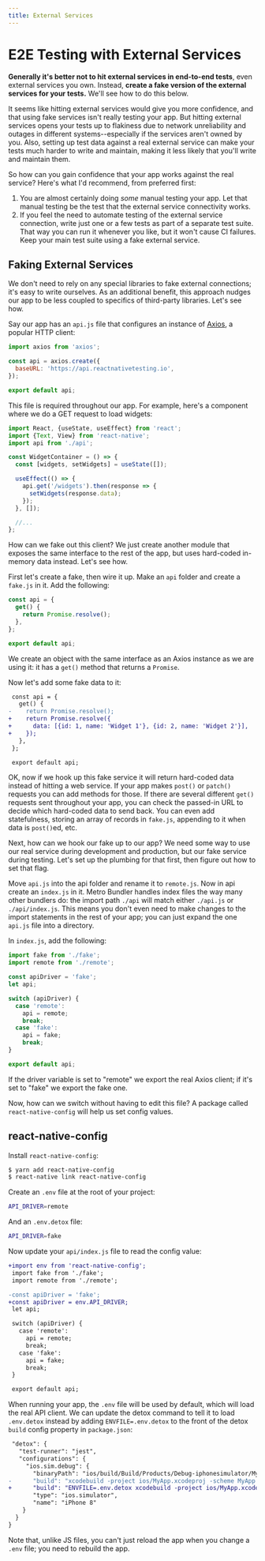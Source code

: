 ```yaml
---
title: External Services
---
```


# E2E Testing with External Services

**Generally it's better not to hit external services in end-to-end tests**, even external services you own. Instead, **create a fake version of the external services for your tests.** We'll see how to do this below.

It seems like hitting external services would give you more confidence, and that using fake services isn't really testing your app. But hitting external services opens your tests up to flakiness due to network unreliability and outages in different systems--especially if the services aren't owned by you. Also, setting up test data against a real external service can make your tests much harder to write and maintain, making it less likely that you'll write and maintain them.

So how can you gain confidence that your app works against the real service? Here's what I'd recommend, from preferred first:

1. You are almost certainly doing *some* manual testing your app. Let that manual testing be the test that the external service connectivity works.
2. If you feel the need to automate testing of the external service connection, write just one or a few tests as part of a separate test suite. That way you can run it whenever you like, but it won't cause CI failures. Keep your main test suite using a fake external service.

## Faking External Services

We don't need to rely on any special libraries to fake external connections; it's easy to write ourselves. As an additional benefit, this approach nudges our app to be less coupled to specifics of third-party libraries. Let's see how.

Say our app has an `api.js` file that configures an instance of [Axios][axios], a popular HTTP client:

```js
import axios from 'axios';

const api = axios.create({
  baseURL: 'https://api.reactnativetesting.io',
});

export default api;
```

This file is required throughout our app. For example, here's a component where we do a GET request to load widgets:

```jsx
import React, {useState, useEffect} from 'react';
import {Text, View} from 'react-native';
import api from './api';

const WidgetContainer = () => {
  const [widgets, setWidgets] = useState([]);

  useEffect(() => {
    api.get('/widgets').then(response => {
      setWidgets(response.data);
    });
  }, []);

  //...
};
```

How can we fake out this client? We just create another module that exposes the same interface to the rest of the app, but uses hard-coded in-memory data instead. Let's see how.

First let's create a fake, then wire it up. Make an `api` folder and create a `fake.js` in it. Add the following:

```js
const api = {
  get() {
    return Promise.resolve();
  },
};

export default api;
```

We create an object with the same interface as an Axios instance as we are using it: it has a `get()` method that returns a `Promise`.

Now let's add some fake data to it:

```diff
 const api = {
   get() {
-    return Promise.resolve();
+    return Promise.resolve({
+      data: [{id: 1, name: 'Widget 1'}, {id: 2, name: 'Widget 2'}],
+    });
   },
 };

 export default api;
```

OK, now if we hook up this fake service it will return hard-coded data instead of hitting a web service. If your app makes `post()` or `patch()` requests you can add methods for those. If there are several different `get()` requests sent throughout your app, you can check the passed-in URL to decide which hard-coded data to send back. You can even add statefulness, storing an array of records in `fake.js`, appending to it when data is `post()`ed, etc.

Next, how can we hook our fake up to our app? We need some way to use our real service during development and production, but our fake service during testing. Let's set up the plumbing for that first, then figure out how to set that flag.

Move `api.js` into the api folder and rename it to `remote.js`. Now in api create an `index.js` in it. Metro Bundler handles index files the way many other bundlers do: the import path `./api` will match either `./api.js` or `./api/index.js`. This means you don't even need to make changes to the import statements in the rest of your app; you can just expand the one `api.js` file into a directory.

In `index.js`, add the following:

```js
import fake from './fake';
import remote from './remote';

const apiDriver = 'fake';
let api;

switch (apiDriver) {
  case 'remote':
    api = remote;
    break;
  case 'fake':
    api = fake;
    break;
}

export default api;
```

If the driver variable is set to "remote" we export the real Axios client; if it's set to "fake" we export the fake one.

Now, how can we switch without having to edit this file? A package called `react-native-config` will help us set config values.

## react-native-config

Install `react-native-config`:

```sh
$ yarn add react-native-config
$ react-native link react-native-config
```

Create an `.env` file at the root of your project:

```sh
API_DRIVER=remote
```

And an `.env.detox` file:

```sh
API_DRIVER=fake
```

Now update your `api/index.js` file to read the config value:

```diff
+import env from 'react-native-config';
 import fake from './fake';
 import remote from './remote';

-const apiDriver = 'fake';
+const apiDriver = env.API_DRIVER;
 let api;

 switch (apiDriver) {
   case 'remote':
     api = remote;
     break;
   case 'fake':
     api = fake;
     break;
 }

 export default api;
```

When running your app, the `.env` file will be used by default, which will load the real API client. We can update the detox command to tell it to load `.env.detox` instead by adding `ENVFILE=.env.detox` to the front of the detox `build` config property in `package.json`:

```diff
 "detox": {
   "test-runner": "jest",
   "configurations": {
     "ios.sim.debug": {
       "binaryPath": "ios/build/Build/Products/Debug-iphonesimulator/MyApp.app",
-      "build": "xcodebuild -project ios/MyApp.xcodeproj -scheme MyApp -configuration Debug -sdk iphonesimulator -derivedDataPath ios/build",
+      "build": "ENVFILE=.env.detox xcodebuild -project ios/MyApp.xcodeproj -scheme MyApp -configuration Debug -sdk iphonesimulator -derivedDataPath ios/build -UseModernBuildSystem=NO",
       "type": "ios.simulator",
       "name": "iPhone 8"
    }
  }
}
```

Note that, unlike JS files, you can't just reload the app when you change a `.env` file; you need to rebuild the app.

[axios]: https://github.com/axios/axios
[react-native-config]: https://github.com/luggit/react-native-config
